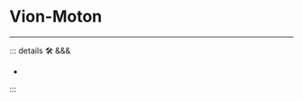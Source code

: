# Vion-Moton

---

<!-- =================================================== -->
<!-- =================================================== -->
<!-- =================================================== -->
<!-- =================================================== -->
<!-- =================================================== -->
::: details 🛠 &&&

-

:::
